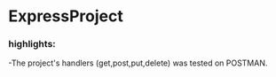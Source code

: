# ExpressProject

### highlights:

-The project's handlers (get,post,put,delete) was tested on POSTMAN.
